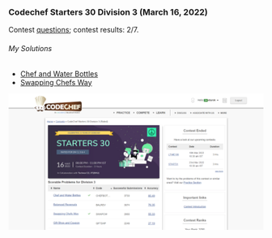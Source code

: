 ### Codechef Starters 30 Division 3 (March 16, 2022)
Contest [questions](https://www.codechef.com/START30C?order=desc&sortBy=successful_submissions 'Link to Contest Questions'); 
contest results: 2/7.

###### My Solutions
* [Chef and Water Bottles](https://github.com/ez2rok/coding-contests/blob/main/spring_break/codechef_starters_30_division_3/chef_and_water_bottles.py)
* [Swapping Chefs Way](https://github.com/ez2rok/coding-contests/blob/main/spring_break/codechef_starters_30_division_3/swapping_chefs_way.py)

<img src="codechef_starters_30_division_3.png" alt="Screenshot of my contest results." width="800"/>
